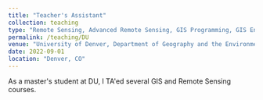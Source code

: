 ```yaml
---
title: "Teacher's Assistant"
collection: teaching
type: "Remote Sensing, Advanced Remote Sensing, GIS Programming, GIS Environmental Modeling"
permalink: /teaching/DU
venue: "University of Denver, Department of Geography and the Environment"
date: 2022-09-01
location: "Denver, CO"
---
```


As a master's student at DU, I TA'ed several GIS and Remote Sensing courses.

